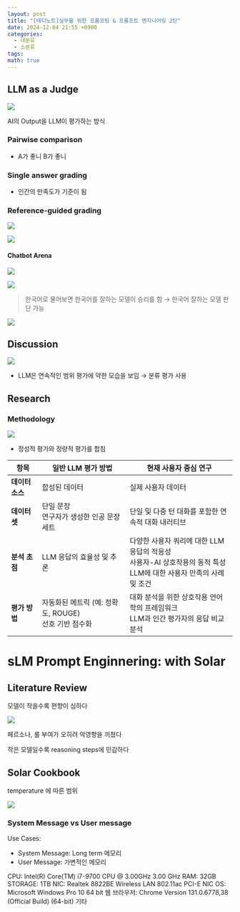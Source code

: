 ```yaml
---
layout: post
title: "[테디노트]실무를 위한 프롬프팅 & 프롬프트 엔지니어링 2탄"
date: 2024-12-04 21:55 +0900
categories:
  - 대분류
  - 소분류
tags: 
math: true
---
```


## LLM as a Judge

![](https://i.imgur.com/kgqdrXv.png)

AI의 Output을 LLM이 평가하는 방식

### Pairwise comparison
- A가 좋니 B가 좋니
### Single answer grading
- 인간의 만족도가 기준이 됨
### Reference-guided grading


![](https://i.imgur.com/3z3IFqf.png)

![](https://i.imgur.com/fNZKW06.png)

#### Chatbot Arena

![](https://i.imgur.com/stNHtlF.png)


![](https://i.imgur.com/St0JFR3.png)


>한국어로 물어보면 한국어를 잘하는 모델이 승리를 함 → 한국어 잘하는 모델 판단 가능





![](https://i.imgur.com/QFpDnuj.png)

## Discussion

![](https://i.imgur.com/0jf7BGD.png)

- LLM은 연속적인 범위 평가에 약한 모습을 보임 → 분류 평가 사용


## Research

### Methodology

![](https://i.imgur.com/W8Fg7U9.png)

- 정성적 평가와 정량적 평가를 합침

| 항목             | 일반 LLM 평가 방법                           | 현재 사용자 중심 연구                              |
|------------------|---------------------------------------------|--------------------------------------------------|
| **데이터 소스**  | 합성된 데이터                              | 실제 사용자 데이터                               |
| **데이터 셋**    | 단일 문장<br>연구자가 생성한 인공 문장 세트  | 단일 및 다중 턴 대화를 포함한 연속적 대화 내러티브 |
| **분석 초점**    | LLM 응답의 효율성 및 추론                   | 다양한 사용자 쿼리에 대한 LLM 응답의 적응성<br>사용자-AI 상호작용의 동적 특성<br>LLM에 대한 사용자 만족의 사례 및 조건 |
| **평가 방법**    | 자동화된 메트릭 (예: 정확도, ROUGE)<br>선호 기반 점수화 | 대화 분석을 위한 상호작용 언어학의 프레임워크<br>LLM과 인간 평가자의 응답 비교 분석 |

# sLM Prompt Enginnering: with Solar

## Literature Review

모델이 작을수록 편향이 심하다

![](https://i.imgur.com/yob9aoC.png)

페르소나, 롤 부여가 오히려 악영향을 끼쳤다

작은 모델일수록 reasoning steps에 민감하다



## Solar Cookbook


temperature 에 따른 범위

![](https://i.imgur.com/xx7wyB6.png)




### System Message vs User message

Use Cases:
- System Message: Long term 메모리
- User Message: 가변적인 메모리



CPU: Intel(R) Core(TM) i7-9700 CPU @ 3.00GHz   3.00 GHz
RAM: 32GB
STORAGE: 1TB
NIC: Realtek 8822BE Wireless LAN 802.11ac PCI-E NIC
OS: Microsoft Windows Pro 10 64 bit
웹 브라우저: Chrome Version 131.0.6778,38 (Official Build) (64-bit)
기타 